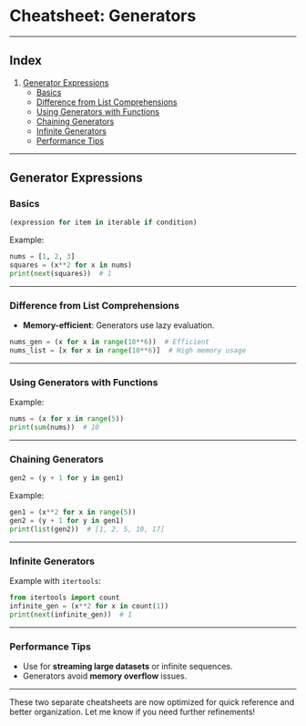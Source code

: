 # **Cheatsheet: Generators**

---

## **Index**
1. [Generator Expressions](#generator-expressions)
   - [Basics](#basics-generator-expressions)
   - [Difference from List Comprehensions](#difference-from-list-comprehension)
   - [Using Generators with Functions](#using-generators-with-functions)
   - [Chaining Generators](#chaining-generators)
   - [Infinite Generators](#infinite-generators)
   - [Performance Tips](#performance-tip-generator-expressions)

---

## **Generator Expressions**

### **Basics** <a id="basics-generator-expressions"></a>
```python
(expression for item in iterable if condition)
```
Example:
```python
nums = [1, 2, 3]
squares = (x**2 for x in nums)
print(next(squares))  # 1
```

---

### **Difference from List Comprehensions** <a id="difference-from-list-comprehension"></a>
- **Memory-efficient**: Generators use lazy evaluation.
```python
nums_gen = (x for x in range(10**6))  # Efficient
nums_list = [x for x in range(10**6)]  # High memory usage
```

---

### **Using Generators with Functions** <a id="using-generators-with-functions"></a>
Example:
```python
nums = (x for x in range(5))
print(sum(nums))  # 10
```

---

### **Chaining Generators** <a id="chaining-generators"></a>
```python
gen2 = (y + 1 for y in gen1)
```
Example:
```python
gen1 = (x**2 for x in range(5))
gen2 = (y + 1 for y in gen1)
print(list(gen2))  # [1, 2, 5, 10, 17]
```

---

### **Infinite Generators** <a id="infinite-generators"></a>
Example with `itertools`:
```python
from itertools import count
infinite_gen = (x**2 for x in count(1))
print(next(infinite_gen))  # 1
```

---

### **Performance Tips** <a id="performance-tip-generator-expressions"></a>
- Use for **streaming large datasets** or infinite sequences.
- Generators avoid **memory overflow** issues.

--- 

These two separate cheatsheets are now optimized for quick reference and better organization. Let me know if you need further refinements!
